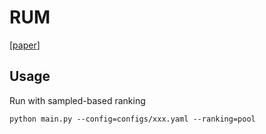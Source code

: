 

# RUM

[[paper](https://dl.acm.org/doi/10.1145/3159652.3159668)]


## Usage

Run with sampled-based ranking

    python main.py --config=configs/xxx.yaml --ranking=pool